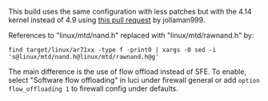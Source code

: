 This build uses the same configuration with less patches but with the 4.14 kernel instead of 4.9 using [this pull request](https://github.com/openwrt/openwrt/pull/1013) by jollaman999.

References to "linux/mtd/nand.h" replaced with "linux/mtd/rawnand.h" by:

    find target/linux/ar71xx -type f -print0 | xargs -0 sed -i 's@linux/mtd/nand.h@linux/mtd/rawnand.h@g'

The main difference is the use of flow offload instead of SFE. To enable, select "Software flow offloading" in luci under firewall general or add `option flow_offloading 1` to firewall config under defaults.
